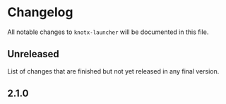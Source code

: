 # Changelog
All notable changes to `knotx-launcher` will be documented in this file.

## Unreleased
List of changes that are finished but not yet released in any final version.

## 2.1.0
